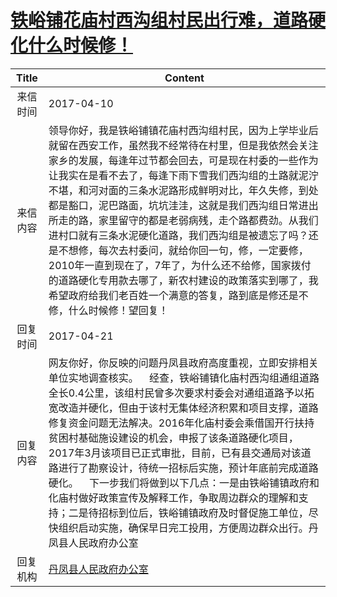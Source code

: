 # <a href="http://www.shangluo.gov.cn/zmhd/ldxxxx.jsp?urltype=leadermail.LeaderMailContentUrl&wbtreeid=1112&leadermailid=4082">铁峪铺花庙村西沟组村民出行难，道路硬化什么时候修！</a>
|Title|Content|
|:---:|---|
|来信时间|2017-04-10|
|来信内容|领导你好，我是铁峪铺镇花庙村西沟组村民，因为上学毕业后就留在西安工作，虽然我不经常待在村里，但是我依然会关注家乡的发展，每逢年过节都会回去，可是现在村委的一些作为让我实在是看不去了，每逢下雨下雪我们西沟组的土路就泥泞不堪，和河对面的三条水泥路形成鲜明对比，年久失修，到处都是豁口，泥巴路面，坑坑洼洼，这就是我们西沟组日常进出所走的路，家里留守的都是老弱病残，走个路都费劲。从我们进村口就有三条水泥硬化道路，我们西沟组是被遗忘了吗？还是不想修，每次去村委问，就给你回一句，修，一定要修，2010年一直到现在了，7年了，为什么还不给修，国家拨付的道路硬化专用款去哪了，新农村建设的政策落实到哪了，我希望政府给我们老百姓一个满意的答复，路到底是修还是不修，什么时候修！望回复！|
|回复时间|2017-04-21|
|回复内容|网友你好，你反映的问题丹凤县政府高度重视，立即安排相关单位实地调查核实。    经查，铁峪铺镇化庙村西沟组通组道路全长0.4公里，该组村民曾多次要求村委会对通组道路予以拓宽改造并硬化，但由于该村无集体经济积累和项目支撑，道路修复资金问题无法解决。2016年化庙村委会乘借国开行扶持贫困村基础施设建设的机会，申报了该条道路硬化项目，2017年3月该项目已正式审批，目前，已有县交通局对该道路进行了勘察设计，待统一招标后实施，预计年底前完成道路硬化。    下一步我们将做到以下几点：一是由铁峪铺镇政府和化庙村做好政策宣传及解释工作，争取周边群众的理解和支持；二是待招标到位后，铁峪铺镇政府及时督促施工单位，尽快组织启动实施，确保早日完工投用，方便周边群众出行。丹凤县人民政府办公室|
|回复机构|<a href="../../categories/agencies/丹凤县人民政府办公室.md">丹凤县人民政府办公室</a>|